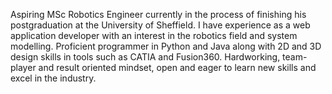 Aspiring MSc Robotics Engineer currently in the process of finishing his postgraduation at the University of Sheffield. I have experience as a web application developer with an interest in the robotics field and system modelling. Proficient programmer in Python and Java along with 2D and 3D design skills in tools such as CATIA and Fusion360. Hardworking, team-player and result oriented mindset, open and eager to learn new skills and excel in the industry.